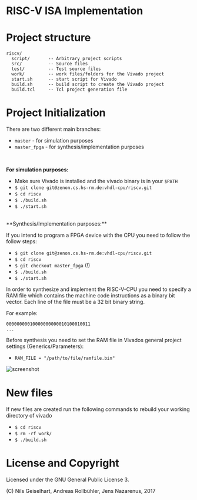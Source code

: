 RISC-V ISA Implementation
=====

Project structure
=====
```
riscv/
  script/       -- Arbitrary project scripts
  src/          -- Source files
  test/         -- Test source files
  work/         -- work files/folders for the Vivado project
  start.sh      -- start script for Vivado 
  build.sh      -- build script to create the Vivado project
  build.tcl     -- Tcl project generation file
```


Project Initialization
=====
There are two different main branches:
  - `master` - for simulation purposes
  - `master_fpga` - for synthesis/implementation purposes

<br/>

**For simulation purposes:**
- Make sure Vivado is installed and the vivado binary is in your `$PATH` 
- `$ git clone git@zenon.cs.hs-rm.de:vhdl-cpu/riscv.git`
- `$ cd riscv`
- `$ ./build.sh`
- `$ ./start.sh`

<br/>
**Synthesis/Implementation purposes:**

If you intend to program a FPGA device with the CPU you need to follow
the follow steps:
- `$ git clone git@zenon.cs.hs-rm.de:vhdl-cpu/riscv.git`
- `$ cd riscv`
- `$ git checkout master_fpga`  (!)
- `$ ./build.sh`
- `$ ./start.sh`

In order to synthesize and implement the RISC-V-CPU you need to specify a RAM
file which contains the machine code instructions as a binary bit vector. Each
line of the file must be a 32 bit binary string.

For example:
```
00000000010000000000010100010011
...
```

Before synthesis you need to set the RAM file in Vivados general project
settings (Generics/Parameters):
- `RAM_FILE = "/path/to/file/ramfile.bin"`

![screenshot](https://gitlab.cs.hs-rm.de/vhdl-cpu/riscv/uploads/1af129f853f54d1722bbd3ebd5ffeb69/Screenshot_from_2017-03-09_14-24-24.png)

New files
=====
If new files are created run the following commands to rebuild your
working directory of vivado
- `$ cd riscv`
- `$ rm -rf work/`
- `$ ./build.sh`

 
License and Copyright
=====
Licensed under the GNU General Public License 3.

(C) Nils Geiselhart, Andreas Rollbühler, Jens Nazarenus, 2017
